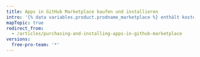 ```yaml
---
title: Apps in GitHub Marketplace kaufen und installieren
intro: '{% data variables.product.prodname_marketplace %} enthält kostenlose und kostenpflichtige Apps. Wenn Du eine kostenpflichtige App findest, die Du für Dein persönliches Konto oder Deine Organisation verwenden möchtest, kannst Du die App mit Deinen vorhandenen Abrechnungsinformationen kaufen und installieren.'
mapTopic: true
redirect_from:
  - /articles/purchasing-and-installing-apps-in-github-marketplace
versions:
  free-pro-team: '*'
---
```



